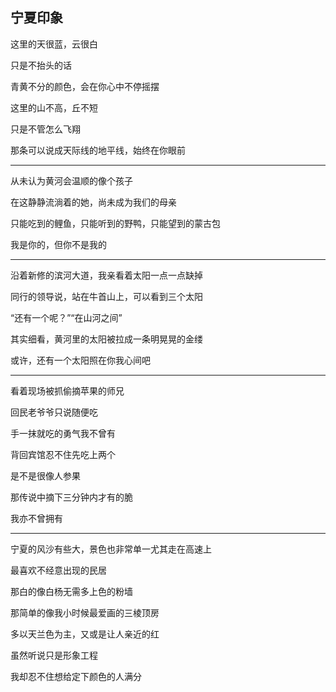 ## 宁夏印象 ##

这里的天很蓝，云很白

只是不抬头的话

青黄不分的颜色，会在你心中不停摇摆

这里的山不高，丘不短

只是不管怎么飞翔

那条可以说成天际线的地平线，始终在你眼前

 ---

从未认为黄河会温顺的像个孩子

在这静静流淌着的她，尚未成为我们的母亲

只能吃到的鲤鱼，只能听到的野鸭，只能望到的蒙古包

我是你的，但你不是我的

 ---

沿着新修的滨河大道，我亲看着太阳一点一点缺掉

同行的领导说，站在牛首山上，可以看到三个太阳

“还有一个呢？”“在山河之间”

其实细看，黄河里的太阳被拉成一条明晃晃的金缕

或许，还有一个太阳照在你我心间吧

 ---

看着现场被抓偷摘苹果的师兄

回民老爷爷只说随便吃

手一抹就吃的勇气我不曾有

背回宾馆忍不住先吃上两个

是不是很像人参果

那传说中摘下三分钟内才有的脆

我亦不曾拥有

 ---

宁夏的风沙有些大，景色也非常单一尤其走在高速上

最喜欢不经意出现的民居

那白的像白杨无需多上色的粉墙

那简单的像我小时候最爱画的三棱顶房

多以天兰色为主，又或是让人亲近的红

虽然听说只是形象工程

我却忍不住想给定下颜色的人满分